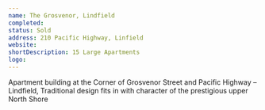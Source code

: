 ```yaml
---
name: The Grosvenor, Lindfield
completed: 
status: Sold
address: 210 Pacific Highway, Linfield
website: 
shortDescription: 15 Large Apartments
logo: 
---
```


Apartment building at the Corner of Grosvenor Street and Pacific Highway – Lindfield, Traditional design fits in with character of the prestigious upper North Shore